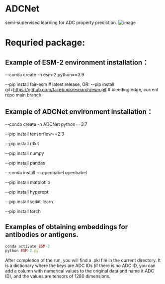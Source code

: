 # ADCNet
semi-supervised learning for ADC property prediction.
![image](https://github.com/idrugLab/ADCNet/blob/main/ADCNet.png)

# Requried package: 
## Example of ESM-2 environment installation：
--conda create -n esm-2 python==3.9

--pip install fair-esm  # latest release, OR:
--pip install git+https://github.com/facebookresearch/esm.git  # bleeding edge, current repo main branch

## Example of ADCNet environment installation：
--conda create -n ADCNet python==3.7

--pip install tensorflow==2.3

--pip install rdkit

--pip install numpy

--pip install pandas

--conda install -c openbabel openbabel

--pip install matplotlib

--pip install hyperopt

--pip install scikit-learn

--pip install torch
## Examples of obtaining embeddings for antibodies or antigens.
```ruby
conda activate ESM-2
python ESM-2.py
```
After completion of the run, you will find a .pkl file in the current directory. It is a dictionary where the keys are ADC IDs (if there is no ADC ID, you can add a column with numerical values to the original data and name it ADC ID), and the values are tensors of 1280 dimensions.

